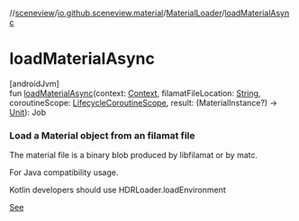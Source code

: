 //[sceneview](../../../index.md)/[io.github.sceneview.material](../index.md)/[MaterialLoader](index.md)/[loadMaterialAsync](load-material-async.md)

# loadMaterialAsync

[androidJvm]\
fun [loadMaterialAsync](load-material-async.md)(context: [Context](https://developer.android.com/reference/kotlin/android/content/Context.html), filamatFileLocation: [String](https://kotlinlang.org/api/latest/jvm/stdlib/kotlin/-string/index.html), coroutineScope: [LifecycleCoroutineScope](https://developer.android.com/reference/kotlin/androidx/lifecycle/LifecycleCoroutineScope.html), result: (MaterialInstance?) -&gt; [Unit](https://kotlinlang.org/api/latest/jvm/stdlib/kotlin/-unit/index.html)): Job

###  Load a Material object from an filamat file

The material file is a binary blob produced by libfilamat or by matc.

For Java compatibility usage.

Kotlin developers should use HDRLoader.loadEnvironment

[See](load-material.md)
